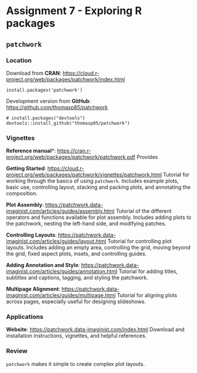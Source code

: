 # Assignment 7 - Exploring R packages

## `patchwork`


### Location
Download from **CRAN**: https://cloud.r-project.org/web/packages/patchwork/index.html 
``` {r}
install.packages('patchwork')
```
Development version from **GitHub**: https://github.com/thomasp85/patchwork
```{r}
# install.packages("devtools")
devtools::install_github("thomasp85/patchwork")
```

### Vignettes

**Reference manual***: https://cran.r-project.org/web/packages/patchwork/patchwork.pdf 
Provides 

**Getting Started**: https://cloud.r-project.org/web/packages/patchwork/vignettes/patchwork.html
Tutorial for working through the basics of using `patchwork`. Includes example plots, basic use, controlling layout, stacking and packing plots, and annotating the composition.

**Plot Assembly**: https://patchwork.data-imaginist.com/articles/guides/assembly.html
Tutorial of the different operators and functions available for plot assembly. Includes adding plots to the patchwork, nesting the left-hand side, and modifying patches.

**Controlling Layouts**: https://patchwork.data-imaginist.com/articles/guides/layout.html
Tutorial for controlling plot layouts. Includes adding an empty area, controlling the grid, moving beyond the grid, fixed aspect plots, insets, and controlling guides.

**Adding Annotation and Style**: https://patchwork.data-imaginist.com/articles/guides/annotation.html
Tutorial for adding titles, subtitles and captions, tagging, and styling the patchwork.

**Multipage Alignment**: https://patchwork.data-imaginist.com/articles/guides/multipage.html
Tutorial for aligning plots across pages, especially useful for designing slideshows.

### Applications
**Website**: https://patchwork.data-imaginist.com/index.html
Download and installation instructions, vignettes, and helpful references.

### Review
`patchwork` makes it simple to create complex plot layouts. 
